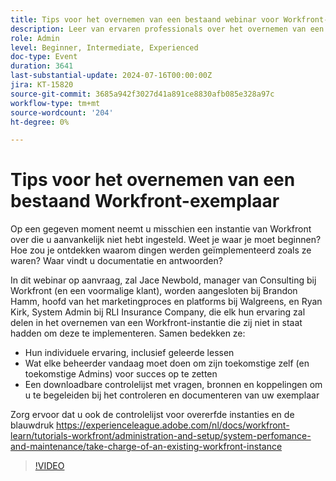 ```yaml
---
title: Tips voor het overnemen van een bestaand webinar voor Workfront-instanties
description: Leer van ervaren professionals over het overnemen van een Workfront-exemplaar. Verbeter inzicht in controle, documenteren, en vestiging voor toekomstig succes met onze downloadbare controlelijst in ons on-demand webinar.
role: Admin
level: Beginner, Intermediate, Experienced
doc-type: Event
duration: 3641
last-substantial-update: 2024-07-16T00:00:00Z
jira: KT-15820
source-git-commit: 3685a942f3027d41a891ce8830afb085e328a97c
workflow-type: tm+mt
source-wordcount: '204'
ht-degree: 0%

---
```



# Tips voor het overnemen van een bestaand Workfront-exemplaar

Op een gegeven moment neemt u misschien een instantie van Workfront over die u aanvankelijk niet hebt ingesteld. Weet je waar je moet beginnen? Hoe zou je ontdekken waarom dingen werden geïmplementeerd zoals ze waren? Waar vindt u documentatie en antwoorden?

In dit webinar op aanvraag, zal Jace Newbold, manager van Consulting bij Workfront (en een voormalige klant), worden aangesloten bij Brandon Hamm, hoofd van het marketingproces en platforms bij Walgreens, en Ryan Kirk, System Admin bij RLI Insurance Company, die elk hun ervaring zal delen in het overnemen van een Workfront-instantie die zij niet in staat hadden om deze te implementeren. Samen bedekken ze:

* Hun individuele ervaring, inclusief geleerde lessen
* Wat elke beheerder vandaag moet doen om zijn toekomstige zelf (en toekomstige Admins) voor succes op te zetten
* Een downloadbare controlelijst met vragen, bronnen en koppelingen om u te begeleiden bij het controleren en documenteren van uw exemplaar

Zorg ervoor dat u ook de controlelijst voor overerfde instanties en de blauwdruk https://experienceleague.adobe.com/nl/docs/workfront-learn/tutorials-workfront/administration-and-setup/system-perfomance-and-maintenance/take-charge-of-an-existing-workfront-instance

>[!VIDEO](https://video.tv.adobe.com/v/3431014/?learn=on)
